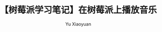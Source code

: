 ---
layout: article
title: 【树莓派学习笔记】在树莓派上播放音乐
key: play-music-on-pi
permalink: /article/:title.html
tags: 
  - 树莓派
  - bash
  - Linux
  - 音频播放
author: Yu Xiaoyuan
show_author_profile: true
license: WTFPL
---